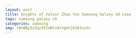 ```yaml
---
layout: post
title: Knights of Valour Zhao Yun Samsung Galaxy S9 Case
tags: samsung galaxy s9
categories: samsung
img: 10nBBy5zZqz2ElmNtx0xYgmYj62AIuzGc
---
```

